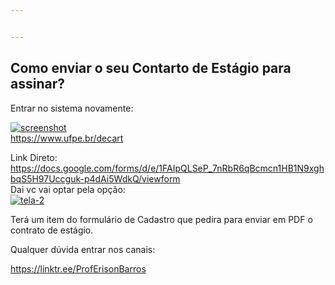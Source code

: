 ```yaml
---


---
```


<h2 id="como-enviar-o-seu-contarto-de-estágio--para-assinar">Como enviar o seu Contarto de Estágio  para assinar?</h2>
<p>Entrar no sistema novamente:</p>
<p><a href="https://ibb.co/QdNbySP"><img src="https://i.ibb.co/NSjVcD9/screenshot.jpg" alt="screenshot" border="0"></a><br>
<a href="https://www.ufpe.br/decart">https://www.ufpe.br/decart</a></p>
<p>Link Direto:<br>
<a href="https://docs.google.com/forms/d/e/1FAIpQLSeP_7nRbR6qBcmcn1HB1N9xghbqS5H97Uccguk-p4dAi5WdkQ/viewform">https://docs.google.com/forms/d/e/1FAIpQLSeP_7nRbR6qBcmcn1HB1N9xghbqS5H97Uccguk-p4dAi5WdkQ/viewform</a><br>
Dai vc vai optar pela opção:<br>
<a href="https://ibb.co/bmDd8KQ"><img src="https://i.ibb.co/54wcfRG/tela-2.jpg" alt="tela-2" border="0"></a></p>
<p>Terá um item do formulário de Cadastro que pedira para enviar em PDF o contrato de  estágio.</p>
<p>Qualquer dúvida entrar nos canais:</p>
<p><a href="https://linktr.ee/ProfErisonBarros">https://linktr.ee/ProfErisonBarros</a></p>

